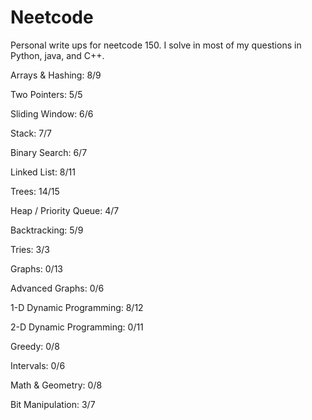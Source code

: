 # Neetcode

Personal write ups for neetcode 150. I solve in most of my questions in Python, java, and C++.

Arrays & Hashing: 8/9

Two Pointers: 5/5

Sliding Window: 6/6

Stack: 7/7

Binary Search: 6/7

Linked List: 8/11

Trees: 14/15

Heap / Priority Queue: 4/7

Backtracking: 5/9

Tries: 3/3

Graphs: 0/13

Advanced Graphs: 0/6

1-D Dynamic Programming: 8/12

2-D Dynamic Programming: 0/11

Greedy: 0/8

Intervals: 0/6

Math & Geometry: 0/8

Bit Manipulation: 3/7
